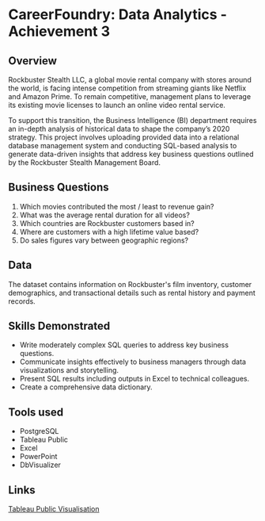 # CareerFoundry: Data Analytics - Achievement 3

## Overview
Rockbuster Stealth LLC, a global movie rental company with stores around the world, is facing intense competition from streaming giants like Netflix and Amazon Prime. To remain competitive, management plans to leverage its existing movie licenses to launch an online video rental service.

To support this transition, the Business Intelligence (BI) department requires an in-depth analysis of historical data to shape the company’s 2020 strategy. This project involves uploading provided data into a relational database management system and conducting SQL-based analysis to generate data-driven insights that address key business questions outlined by the Rockbuster Stealth Management Board.

## Business Questions 
1. Which movies contributed the most / least to revenue gain?
2. What was the average rental duration for all videos?
3. Which countries are Rockbuster customers based in?
4. Where are customers with a high lifetime value based?
5. Do sales figures vary between geographic regions?

## Data
The dataset contains information on Rockbuster's film inventory, customer demographics, and transactional details such as rental history and payment records.

## Skills Demonstrated
- Write moderately complex SQL queries to address key business questions.
- Communicate insights effectively to business managers through data visualizations and storytelling.
- Present SQL results including outputs in Excel to technical colleagues.
- Create a comprehensive data dictionary.

## Tools used
- PostgreSQL
- Tableau Public
- Excel
- PowerPoint
- DbVisualizer

## Links
[Tableau Public Visualisation](https://public.tableau.com/shared/KMBBM2GM3?:display_count=n&:origin=viz_share_link)
